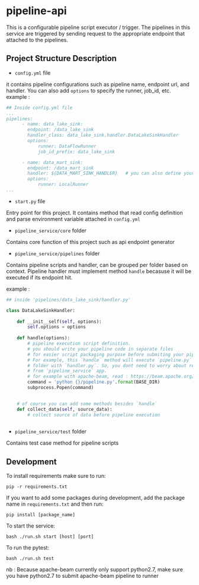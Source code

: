 # pipeline-api

This is a configurable pipeline script executor / trigger.  The pipelines in this service are triggered by sending request to the appropriate endpoint that attached to the pipelines.

## Project Structure Description
- `config.yml` file

it contains pipeline configurations such as pipeline name, endpoint url, and handler.  You can also add `options` to specify the runner, job_id, etc.  example : 
```yaml
## Inside config.yml file 
...
pipelines:
      - name: data_lake_sink:                                            # pipeline name
        endpoint: /data_lake_sink                                        # endpoint url that trigger the pipeline
        handler_class: data_lake_sink.handler.DataLakeSinkHandler        # it is the handler class
        options:                                                         # optional variable
            runner: DataFlowRunner
            job_id_prefix: data_lake_sink

      - name: data_mart_sink:
        endpoint: /data_mart_sink
        handler: ${DATA_MART_SINK_HANDLER}   # you can also define your handler in env var
        options:
            runner: LocalRunner
...
```

- `start.py` file

Entry point for this project.  It contains method that read config definition and parse environment variable attached in `config.yml`

- `pipeline_service/core` folder

Contains core function of this project such as api endpoint generator

- `pipeline_service/pipelines` folder

Contains pipeline scripts and handler, can be grouped per folder based on context.  Pipeline handler must implement method `handle` becasuse it will be executed if its endpoint hit. 

example :
```python
## inside 'pipelines/data_lake_sink/handler.py'

class DataLakeSinkHandler:
    
    def __init__self(self, options):
        self.options = options
    
    def handle(options):
        # pipeline execution script definition.
        # you should write your pipeline code in separate files 
        # for easier script packaging purpose before submiting your pipeline to runner.
        # For example, this `handle` method will execute `pipeline.py` script that located in the same 
        # folder with `handler.py`. So, you dont need to worry about registering whole dependencies coming
        # from `pipeline_service` app.
        # for example with apache-beam, read : https://beam.apache.org/documentation/sdks/python-pipeline-dependencies/
        command = 'python {}/pipeline.py'.format(BASE_DIR)
        subprocess.Popen(command)

    
    # of course you can add some methods besides `handle`
    def collect_data(self, source_data):
        # collect source of data before pipeline execution
        
```

- `pipeline_service/test` folder

Contains test case method for pipeline scripts

## Development
To install requirements make sure to run:
```
pip -r requirements.txt
```

If you want to add some packages during development, add the package name in `requirements.txt` and then run:
```
pip install [package_name]
```

To start the service:
```
bash ./run.sh start [host] [port]
```

To run the pytest:
```
bash ./run.sh test
```

nb : Because apache-beam currently only support python2.7, make sure you have python2.7 to submit apache-beam pipeline to runner

